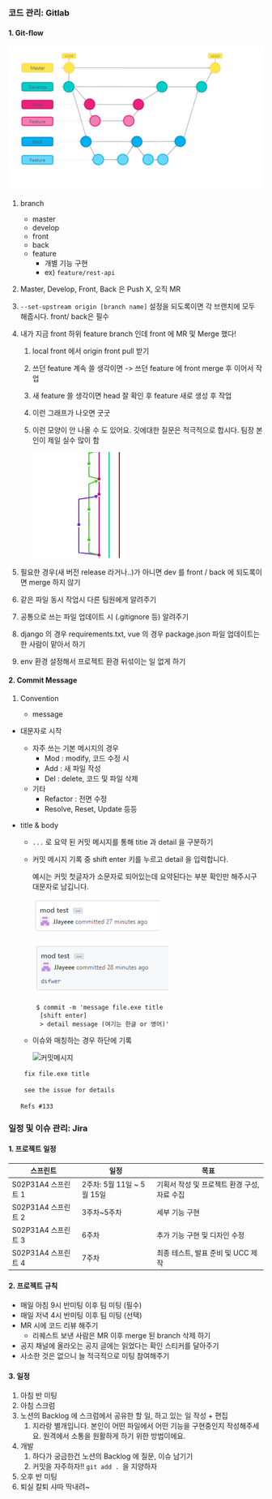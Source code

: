 ### 코드 관리: Gitlab

#### 1. Git-flow

![branch](..\images\branch.PNG)

1. branch
   - master 
   - develop
   - front
   - back
   - feature 
     - 개별 기능 구현
     - ex) `feature/rest-api`



2. Master, Develop, Front, Back 은 Push X, 오직 MR

3. `--set-upstream origin [branch name]` 설정을 되도록이면 각 브랜치에 모두 해줍시다. front/ back은 필수

4. 내가 지금 front 하위 feature branch 인데 front 에 MR 및 Merge 했다!

   1. local front 에서 origin front pull 받기

   2. 쓰던 feature 계속 쓸 생각이면 -> 쓰던 feature 에 front merge 후 이어서 작업 

   3. 새 feature  쓸 생각이면 head 잘 확인 후 feature 새로 생성 후 작업

   4. 이런 그래프가 나오면 굿굿

   5. 이런 모양이 안 나올 수 도 있어요. 깃에대한 질문은 적극적으로 합시다. 팀장 본인이 제일 실수 많이 함

      ![뽈록](..\images\뽈록.PNG)

5. 필요한 경우(새 버전 release 라거나..)가 아니면 dev 를 front / back 에 되도록이면 merge 하지 않기

6. 같은 파일 동시 작업시 다른 팀원에게 알려주기

7. 공통으로 쓰는 파일 업데이트 시 (.gitignore 등) 알려주기

8. django 의 경우 requirements.txt, vue 의 경우 package.json 파일 업데이트는 한 사람이 맡아서 하기

9. env 환경 설정해서 프로젝트 환경 뒤섞이는 일 없게 하기



#### 2. Commit Message

1. Convention

   - message 
- 대문자로 시작
     - 자주 쓰는 기본 메시지의 경우
       - Mod : modify, 코드 수정 시
       - Add  : 새 파일 작성
       - Del : delete, 코드 및 파일 삭제
     - 기타
       - Refactor : 전면 수정
       - Resolve, Reset, Update 등등
- title & body
  
  -  `...` 로 요약 된 커밋 메시지를 통해 titie 과 detail 을 구분하기
  - 커밋 메시지 기록 중 shift enter 키를 누르고 detail 을 입력합니다. 
  
      예시는 커밋 첫글자가 소문자로 되어있는데 요약된다는 부분 확인만 해주시구 대문자로 남깁니다.
  
     ![commit1](..\images\commit1.PNG)
     
     ![commit2](..\images\commit2.PNG)
     
     ```
      $ commit -m 'message file.exe title
       [shift enter]
       > detail message (여기는 한글 or 영어)'
     ```

   - 이슈와 매칭하는 경우 하단에 기록
  
     ![커밋메시지](C:\Users\multicampus\Desktop\심화프로젝트\doc\images\커밋메시지.PNG)
     
    ```
     fix file.exe title
         
     see the issue for details
     
   Refs #133
    ```
  
     



### 일정 및 이슈 관리: Jira
#### 1. 프로젝트 일정

| 스프린트            | 일정                       | 목표                                         |
| ------------------- | -------------------------- | -------------------------------------------- |
| S02P31A4 스프린트 1 | 2주차: 5월 11일 ~ 5월 15일 | 기획서 작성 및 프로젝트 환경 구성, 자료 수집 |
| S02P31A4 스프린트 2 | 3주차~5주차                | 세부 기능 구현                               |
| S02P31A4 스프린트 3 | 6주차                      | 추가 기능 구현 및 디자인 수정                |
| S02P31A4 스프린트 4 | 7주차                      | 최종 테스트, 발표 준비 및 UCC 제작           |

 

#### 2. 프로젝트 규칙

- 매일 아침 9시 반미팅 이후 팀 미팅 (필수)
- 매일 저녁 4시 반미팅 이후 팀 미팅 (선택)
- MR 시에 코드 리뷰 해주기
  - 리퀘스트 보낸 사람은 MR 이후 merge 된 branch 삭제 하기
- 공지 채널에 올라오는 공지 글에는 읽었다는 확인 스티커를 달아주기
- 사소한 것은 없으니 늘 적극적으로 미팅 참여해주기



#### 3. 일정

1. 아침 반 미팅
2. 아침 스크럼
3. 노션의 Backlog 에 스크럼에서 공유한 할 일, 하고 있는 일 작성 + 편집 
   1. 지라랑 별개입니다. 본인이 어떤 파일에서 어떤 기능을 구현중인지 작성해주세요. 원격에서 소통을 원활하게 하기 위한 방법이에요.
4. 개발
   1. 하다가 궁금한건 노션의 Backlog 에 질문, 이슈 남기기
   2. 커밋을 자주하자!! `git add . `을 지양하자
5. 오후 반 미팅
6. 퇴실 칼퇴 샤따 딱내려~